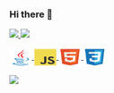### Hi there 👋

<div>
  <a href="https://github.com/horaciolima">
  <img height="120em" src="https://github-readme-stats.vercel.app/api?username=horaciolima&show_icons=true&theme=dark&include_all_commits=true&count_private=true"/>
  <img height="120em" src="https://github-readme-stats.vercel.app/api/top-langs/?username=horaciolima&layout=compact&langs_count=7&theme=dark"/>
</div>

<div style="display: inline_block"><br>
  <img align="center" alt="horaciolima-Python" height="30" width="40" src="https://raw.githubusercontent.com/devicons/devicon/master/icons/java/java-original.svg">
  <img align="center" alt="horaciolima-Python" height="30" width="40" src="https://raw.githubusercontent.com/devicons/devicon/master/icons/javascript/javascript-original.svg">
  <img align="center" alt="horaciolima-HTML" height="30" width="40" src="https://raw.githubusercontent.com/devicons/devicon/master/icons/html5/html5-original.svg">
  <img align="center" alt="horaciolima-CSS" height="30" width="40" src="https://raw.githubusercontent.com/devicons/devicon/master/icons/css3/css3-original.svg">
</div>
  
<div>
  </br>
  <a href="https://www.linkedin.com/in/hor%C3%A1cio-victor-ferreira-de-lima-05b0a3ab/" target="_blank"><img src="https://img.shields.io/badge/-LinkedIn-%230077B5?style=for-the-badge&logo=linkedin&logoColor=white" target="_blank"></a> 
 
</div>
